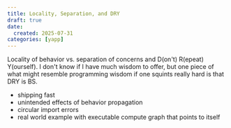 ```yaml
---
title: Locality, Separation, and DRY
draft: true
date:
  created: 2025-07-31
categories: [yapp]
---
```


Locality of behavior vs. separation of concerns and D(on't) R(epeat) Y(ourself). I don't know if I have much wisdom to offer, but one piece of what might resemble programming wisdom if one squints really hard is that DRY is BS.

<!-- more -->

- shipping fast
- unintended effects of behavior propagation
- circular import errors
- real world example with executable compute graph that points to itself